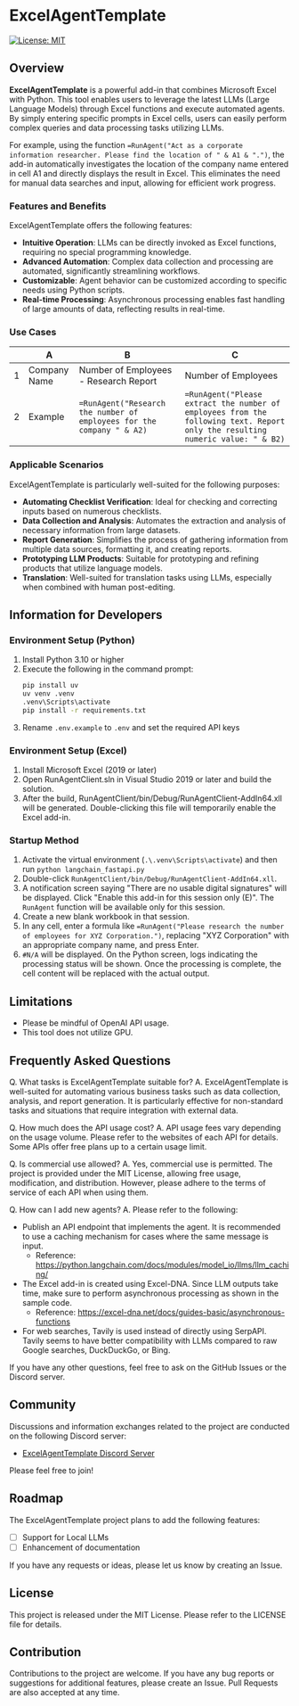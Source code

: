 # ExcelAgentTemplate

[![License: MIT](https://img.shields.io/badge/License-MIT-yellow.svg)](https://opensource.org/licenses/MIT)

## Overview

**ExcelAgentTemplate** is a powerful add-in that combines Microsoft Excel with Python. This tool enables users to leverage the latest LLMs (Large Language Models) through Excel functions and execute automated agents. By simply entering specific prompts in Excel cells, users can easily perform complex queries and data processing tasks utilizing LLMs.

For example, using the function `=RunAgent("Act as a corporate information researcher. Please find the location of " & A1 & ".")`, the add-in automatically investigates the location of the company name entered in cell A1 and directly displays the result in Excel. This eliminates the need for manual data searches and input, allowing for efficient work progress.

### Features and Benefits

ExcelAgentTemplate offers the following features:

- **Intuitive Operation**: LLMs can be directly invoked as Excel functions, requiring no special programming knowledge.
- **Advanced Automation**: Complex data collection and processing are automated, significantly streamlining workflows.
- **Customizable**: Agent behavior can be customized according to specific needs using Python scripts.
- **Real-time Processing**: Asynchronous processing enables fast handling of large amounts of data, reflecting results in real-time.

### Use Cases

|     | A        | B                                                                  | C                                                                                                                              |
| --- | -------- | ------------------------------------------------------------------ | ------------------------------------------------------------------------------------------------------------------------------ |
| 1   | Company Name   | Number of Employees - Research Report                                             | Number of Employees                                                                                                                       |
| 2   | Example  | `=RunAgent("Research the number of employees for the company " & A2)`           | `=RunAgent("Please extract the number of employees from the following text. Report only the resulting numeric value: " & B2)`                  |

### Applicable Scenarios

ExcelAgentTemplate is particularly well-suited for the following purposes:

- **Automating Checklist Verification**: Ideal for checking and correcting inputs based on numerous checklists.
- **Data Collection and Analysis**: Automates the extraction and analysis of necessary information from large datasets.
- **Report Generation**: Simplifies the process of gathering information from multiple data sources, formatting it, and creating reports.
- **Prototyping LLM Products**: Suitable for prototyping and refining products that utilize language models.
- **Translation**: Well-suited for translation tasks using LLMs, especially when combined with human post-editing.

## Information for Developers

### Environment Setup (Python)

1. Install Python 3.10 or higher
2. Execute the following in the command prompt:
   ```bash
   pip install uv
   uv venv .venv
   .venv\Scripts\activate
   pip install -r requirements.txt
   ```
3. Rename `.env.example` to `.env` and set the required API keys

### Environment Setup (Excel)

1. Install Microsoft Excel (2019 or later)
2. Open RunAgentClient.sln in Visual Studio 2019 or later and build the solution.
3. After the build, RunAgentClient/bin/Debug/RunAgentClient-AddIn64.xll will be generated. Double-clicking this file will temporarily enable the Excel add-in.

### Startup Method

1. Activate the virtual environment (`.\.venv\Scripts\activate`) and then run `python langchain_fastapi.py`
2. Double-click `RunAgentClient/bin/Debug/RunAgentClient-AddIn64.xll`.
3. A notification screen saying "There are no usable digital signatures" will be displayed. Click "Enable this add-in for this session only (E)". The `RunAgent` function will be available only for this session.
4. Create a new blank workbook in that session.
5. In any cell, enter a formula like `=RunAgent("Please research the number of employees for XYZ Corporation.")`, replacing "XYZ Corporation" with an appropriate company name, and press Enter.
6. `#N/A` will be displayed. On the Python screen, logs indicating the processing status will be shown. Once the processing is complete, the cell content will be replaced with the actual output.

## Limitations

- Please be mindful of OpenAI API usage.
- This tool does not utilize GPU.

## Frequently Asked Questions

Q. What tasks is ExcelAgentTemplate suitable for?
A. ExcelAgentTemplate is well-suited for automating various business tasks such as data collection, analysis, and report generation. It is particularly effective for non-standard tasks and situations that require integration with external data.

Q. How much does the API usage cost?
A. API usage fees vary depending on the usage volume. Please refer to the websites of each API for details. Some APIs offer free plans up to a certain usage limit.

Q. Is commercial use allowed?
A. Yes, commercial use is permitted. The project is provided under the MIT License, allowing free usage, modification, and distribution. However, please adhere to the terms of service of each API when using them.

Q. How can I add new agents?
A. Please refer to the following:
- Publish an API endpoint that implements the agent. It is recommended to use a caching mechanism for cases where the same message is input.
	- Reference: https://python.langchain.com/docs/modules/model_io/llms/llm_caching/
- The Excel add-in is created using Excel-DNA. Since LLM outputs take time, make sure to perform asynchronous processing as shown in the sample code.
	- Reference: https://excel-dna.net/docs/guides-basic/asynchronous-functions
- For web searches, Tavily is used instead of directly using SerpAPI. Tavily seems to have better compatibility with LLMs compared to raw Google searches, DuckDuckGo, or Bing.

If you have any other questions, feel free to ask on the GitHub Issues or the Discord server.

## Community

Discussions and information exchanges related to the project are conducted on the following Discord server:
- [ExcelAgentTemplate Discord Server](https://discord.gg/yCU6DwTX)

Please feel free to join!

## Roadmap

The ExcelAgentTemplate project plans to add the following features:

- [ ] Support for Local LLMs
- [ ] Enhancement of documentation

If you have any requests or ideas, please let us know by creating an Issue.

## License

This project is released under the MIT License. Please refer to the LICENSE file for details.

## Contribution

Contributions to the project are welcome. If you have any bug reports or suggestions for additional features, please create an Issue. Pull Requests are also accepted at any time.
